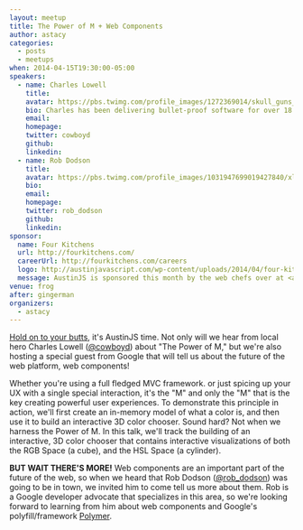 ```yaml
---
layout: meetup
title: The Power of M + Web Components
author: astacy
categories:
  - posts
  - meetups
when: 2014-04-15T19:30:00-05:00
speakers:
  - name: Charles Lowell
    title:
    avatar: https://pbs.twimg.com/profile_images/1272369014/skull_guns_400x400.jpg
    bio: Charles has been delivering bullet-proof software for over 18 years. An avid contributor to open source, he founded <a href="http://frontside.io">the Frontside</a> in 2005 to help businesses deliver game-changing user interfaces to their customers. Also, he really, really, really, really likes to code. Really.
    email:
    homepage:
    twitter: cowboyd
    github:
    linkedin:
  - name: Rob Dodson
    title:
    avatar: https://pbs.twimg.com/profile_images/1031947699019427840/xl6p8ZBu_400x400.jpg
    bio:
    email:
    homepage:
    twitter: rob_dodson
    github:
    linkedin:
sponsor:
  name: Four Kitchens
  url: http://fourkitchens.com/
  careerUrl: http://fourkitchens.com/careers
  logo: http://austinjavascript.com/wp-content/uploads/2014/04/four-kitchens-logo.png
  message: AustinJS is sponsored this month by the web chefs over at <a href="http://fourkitchens.com/">Four Kitchens</a>. Be sure to let them know you appreciate their support, and if you’re a developer looking for a job, check out <a href="http://fourkitchens.com/careers">careers at Four Kitchens</a> or chat with one of their engineers at the meetup.
venue: frog
after: gingerman
organizers:
  - astacy
---
```


[Hold on to your butts][1], it's AustinJS time. Not only will we hear from local hero Charles Lowell ([@cowboyd][2]) about "The Power of M," but we're also hosting a special guest from Google that will tell us about the future of the web platform, web components!

Whether you're using a full fledged MVC framework. or just spicing up your UX with a single special interaction, it's the "M" and only the "M" that is the key creating powerful user experiences. To demonstrate this principle in action, we'll first create an in-memory model of what a color is, and then use it to build an interactive 3D color chooser. Sound hard? Not when we harness the Power of M. In this talk, we'll track the building of an interactive, 3D color chooser that contains interactive visualizations of both the RGB Space (a cube), and the HSL Space (a cylinder).

**BUT WAIT THERE'S MORE!** Web components are an important part of the future of the web, so when we heard that Rob Dodson ([@rob_dodson][4]) was going to be in town, we invited him to come tell us more about them. Rob is a Google developer advocate that specializes in this area, so we're looking forward to learning from him about web components and Google's polyfill/framework [Polymer][5].

[1]: http://butts.ytmnd.com/
[2]: https://twitter.com/cowboyd
[3]: http://frontside.io
[4]: https://twitter.com/rob_dodson
[5]: http://www.polymer-project.org
